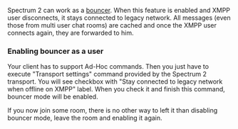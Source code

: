 Spectrum 2 can work as a [bouncer](http://en.wikipedia.org/wiki/BNC_%28software%29). When this feature is enabled and
XMPP user disconnects, it stays connected to legacy network. All messages (even those from multi user chat rooms) are cached
and once the XMPP user connects again, they are forwarded to him.

### Enabling bouncer as a user

Your client has to support Ad-Hoc commands. Then you just have to execute "Transport settings" command provided by the
Spectrum 2 transport. You will see checkbox with "Stay connected to legacy network when offline on XMPP" label. When you check
it and finish this command, bouncer mode will be enabled.

If you now join some room, there is no other way to left it than disabling bouncer mode, leave the room and enabling it again.
